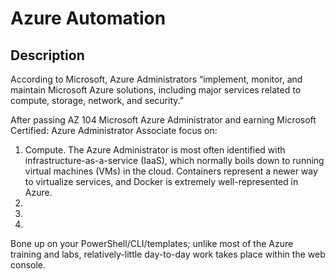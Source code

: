 # Azure Automation

## Description


According to Microsoft, Azure Administrators “implement, monitor, and maintain Microsoft Azure solutions, including major services related to compute, storage, network, and security.”

After passing AZ 104 Microsoft Azure Administrator and earning Microsoft Certified: Azure Administrator Associate focus on:

1. Compute. 
   The Azure Administrator is most often identified with infrastructure-as-a-service (IaaS), which normally boils down to running virtual machines (VMs) in the cloud.
   Containers represent a newer way to virtualize services, and Docker is extremely well-represented in Azure.
2. 
3. 
4.

Bone up on your PowerShell/CLI/templates; unlike most of the Azure training and labs, relatively-little day-to-day work takes place within the web console.


